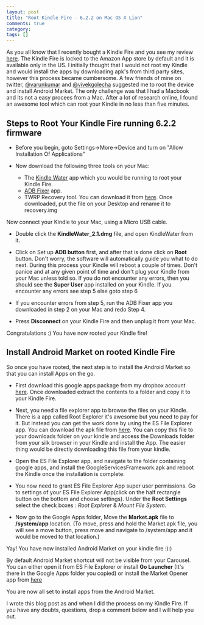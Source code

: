 ```yaml
---
layout: post
title: "Root Kindle Fire - 6.2.2 on Mac OS X Lion"
comments: true
category: 
tags: []
---
```

As you all know that I recently bought a Kindle Fire and you see my review [here](http://pradeepnayak.in/technology/2012/02/27/kindle-fire-my-first-touch-gadget). The Kindle Fire is locked to the Amazon App store by default and it is available only in the US. I initially thought that I would not root my Kindle and would install the apps by downloading apk's from third party sites, however this process became cumbersome. A few friends of mine on twitter, [@varunkumar](http://twitter.com/varunkumar) and [@vivekgolecha](http:twitter.com/vivekgolecha) suggested me to root the device and install Android Market. The only challenge was that I had a Macbook and its not a easy procees from a Mac. After a lot of research online, I found an awesome tool which can root your Kindle in no less than five minutes.

## Steps to Root Your Kindle Fire running 6.2.2 firmware

* Before you begin, goto Settings->More->Device and turn on "Allow Installation Of Applications"
* Now download the following three tools on your Mac: 
   
   * The [Kindle Water](http://goo.gl/qIOFq) app which you would be running to root your Kindle Fire.
   * [ADB Fixer](http://www.box.com/s/qnnqnr2k20e9y31shu5x) app.
   * TWRP Recovery tool. You can download it from [here](http://goo.gl/d1vbH). Once downloaded, put the file on your Desktop and rename it to recovery.img

Now connect your Kindle to your Mac, using a Micro USB cable. 

* Double click the **KindleWater_2.1.dmg** file, and open KindleWater from it. 

* Click on Set up **ADB button** first, and after that is done click on **Root** button. Don't worry, the software will automatically guide you what to do next. During this process your Kindle will reboot a couple of times. Don't panice and at any given point of time and don't plug your Kindle from your Mac unless told so. If you do not encounter any errors, then you should see the **Super User** app installed on your Kindle. If you encounter any errors see step 5 else goto step 6

* If you encounter errors from step 5, run the ADB Fixer app you downloaded in step 2 on your Mac and redo Step 4. 

* Press **Disconnect** on your Kindle Fire and then unplug it from your Mac.

Congratulations :) You have now rooted your Kindle fire!

## Install Android Market on rooted Kindle Fire

So once you have rooted, the next step is to install the Android Market so that you can install Apps on the go.

* First download this google apps package from my dropbox account [here](http://dl.dropbox.com/u/1258877/gapps.rar). Once downloaded extract the contents to a folder and copy it to your Kindle Fire.

* Next, you need a file explorer app to browse the files on your Kindle. There is a app called Root Explorer it's awesome but you need to pay for it. But instead you can get the work done by using the ES File Explorer app. You can download the apk file from [here](http://dl.dropbox.com/u/1258877/ES%20File%20Explorer.apk). You can copy this file to your downloads folder on your kindle and access the Downloads folder from your silk browser in your Kindle and install the App. The easier thing would be directly downloading this file from your kindle.

* Open the ES File Explorer app, and navigate to the folder containing google apps, and install the GoogleServicesFramework.apk and reboot the Kindle once the installation is complete.

* You now need to grant ES File Explorer App super user permissions. Go to settings of your ES File Explorer App(click on the half rectangle button on the bottom and choose settings). Under the **Root Settings** select the check boxes : *Root Explorer* & *Mount File System*.

* Now go to the Google Apps folder, Move the **Market.apk** file to **/system/app** location. (To move, press and hold the Market.apk file, you will see a move button, press move and navigate to /system/app and it would be moved to that location.)

Yay! You have now installed Android Market on your kindle fire :):)

By default Android Market shortcut will not be visible from your Carousel. You can either open it from ES File Explorer or install **Go Launcher** (It's there in the Google Apps folder you copied) or install the Market Opener app from [here](http://munday.ws/kindlefire/MarketOpener.apk)

You are now all set to install apps from the Android Market. 

I wrote this blog post as and when I did the process on my Kindle Fire. If you have any doubts, questions, drop a comment below and I will help you out.

